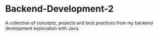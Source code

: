 # Backend-Development-2
A collection of concepts, projects and best practices from my backend development exploration with Java. 
